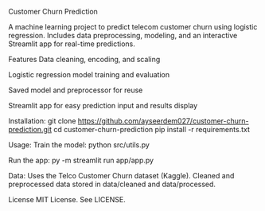 Customer Churn Prediction

A machine learning project to predict telecom customer churn using logistic regression. Includes data preprocessing, modeling, and an interactive Streamlit app for real-time predictions.

Features
Data cleaning, encoding, and scaling

Logistic regression model training and evaluation

Saved model and preprocessor for reuse

Streamlit app for easy prediction input and results display

Installation:
git clone https://github.com/ayseerdem027/customer-churn-prediction.git
cd customer-churn-prediction
pip install -r requirements.txt

Usage:
Train the model:
python src/utils.py

Run the app:
py -m streamlit run app/app.py

Data:
Uses the Telco Customer Churn dataset (Kaggle). Cleaned and preprocessed data stored in data/cleaned and data/processed.

License
MIT License. See LICENSE.


